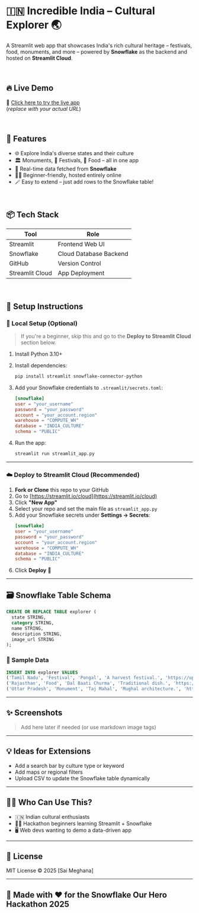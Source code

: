 # 🇮🇳 Incredible India – Cultural Explorer 🌏

A Streamlit web app that showcases India's rich cultural heritage – festivals, food, monuments, and more – powered by **Snowflake** as the backend and hosted on **Streamlit Cloud**.

<br/>

## 🔥 Live Demo

🔗 [Click here to try the live app](https://your-streamlit-cloud-url)  
(*replace with your actual URL*)

<br/>

## 🎯 Features

- 🌐 Explore India's diverse states and their culture
- 🏛️ Monuments, 🎉 Festivals, 🍲 Food – all in one app
- 📡 Real-time data fetched from **Snowflake**
- 🧑‍💻 Beginner-friendly, hosted entirely online
- 🪄 Easy to extend – just add rows to the Snowflake table!

<br/>

## 📦 Tech Stack

| Tool       | Role                    |
|------------|-------------------------|
| Streamlit  | Frontend Web UI         |
| Snowflake  | Cloud Database Backend  |
| GitHub     | Version Control         |
| Streamlit Cloud | App Deployment     |

<br/>

## 🚀 Setup Instructions

### 🔧 Local Setup (Optional)

> If you're a beginner, skip this and go to the **Deploy to Streamlit Cloud** section below.

1. Install Python 3.10+  
2. Install dependencies:
   ```bash
   pip install streamlit snowflake-connector-python
   ```

3. Add your Snowflake credentials to `.streamlit/secrets.toml`:
   ```toml
   [snowflake]
   user = "your_username"
   password = "your_password"
   account = "your_account.region"
   warehouse = "COMPUTE_WH"
   database = "INDIA_CULTURE"
   schema = "PUBLIC"
   ```

4. Run the app:
   ```bash
   streamlit run streamlit_app.py
   ```

---

### ☁️ Deploy to Streamlit Cloud (Recommended)

1. **Fork or Clone** this repo to your GitHub
2. Go to [https://streamlit.io/cloud](https://streamlit.io/cloud)
3. Click **"New App"**
4. Select your repo and set the main file as `streamlit_app.py`
5. Add your Snowflake secrets under **Settings → Secrets**:
   ```toml
   [snowflake]
   user = "your_username"
   password = "your_password"
   account = "your_account.region"
   warehouse = "COMPUTE_WH"
   database = "INDIA_CULTURE"
   schema = "PUBLIC"
   ```
6. Click **Deploy** 🚀

---

## 🗃️ Snowflake Table Schema

```sql
CREATE OR REPLACE TABLE explorer (
  state STRING,
  category STRING,
  name STRING,
  description STRING,
  image_url STRING
);
```

### 🧪 Sample Data

```sql
INSERT INTO explorer VALUES
('Tamil Nadu', 'Festival', 'Pongal', 'A harvest festival.', 'https://upload.wikimedia.org/wikipedia/commons/e/e7/Pongal_Festival_Tamil_Nadu.jpg'),
('Rajasthan', 'Food', 'Dal Baati Churma', 'Traditional dish.', 'https://upload.wikimedia.org/wikipedia/commons/7/7f/Dal-Bati-Churma.jpg'),
('Uttar Pradesh', 'Monument', 'Taj Mahal', 'Mughal architecture.', 'https://upload.wikimedia.org/wikipedia/commons/d/da/Taj-Mahal.jpg');
```

---

## ✨ Screenshots

> Add here later if needed (or use markdown image tags)

---

## 💡 Ideas for Extensions

- Add a search bar by culture type or keyword
- Add maps or regional filters
- Upload CSV to update the Snowflake table dynamically

---

## 🙋‍♀️ Who Can Use This?

- 🇮🇳 Indian cultural enthusiasts
- 🧑‍🎓 Hackathon beginners learning Streamlit + Snowflake
- 🖥️ Web devs wanting to demo a data-driven app

---

## 📄 License

MIT License © 2025 [Sai Meghana]

---

## 🌟 Made with ❤️ for the **Snowflake Our Hero Hackathon 2025**
